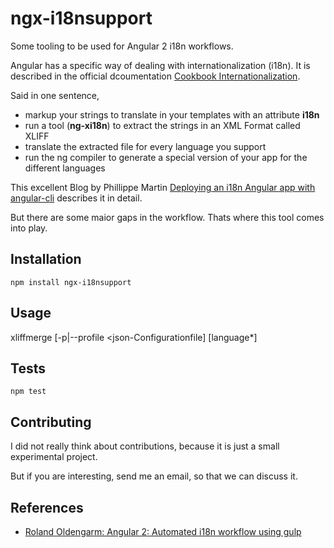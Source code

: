ngx-i18nsupport
=========

Some tooling to be used for Angular 2 i18n workflows.

Angular has a specific way of dealing with internationalization (i18n).
It is described in the official dcoumentation [Cookbook Internationalization](https://angular.io/docs/ts/latest/cookbook/i18n.html).

Said in one sentence, 
* markup your strings to translate in your templates with an attribute **i18n**
* run a tool (**ng-xi18n**) to extract the strings in an XML Format called XLIFF
* translate the extracted file for every language you support
* run the ng compiler to generate a special version of your app for the different languages

This excellent Blog by Phillippe Martin [Deploying an i18n Angular app with angular-cli](https://medium.com/@feloy/deploying-an-i18n-angular-app-with-angular-cli-fc788f17e358) describes it in detail.

But there are some maior gaps in the workflow.
Thats where this tool comes into play.

## Installation

  `npm install ngx-i18nsupport`

## Usage

xliffmerge [-p|--profile <json-Configurationfile] [language*]

## Tests

  `npm test`

## Contributing

I did not really think about contributions, because it is just a small experimental project.

But if you are interesting, send me an email, so that we can discuss it.

## References

* [Roland Oldengarm: Angular 2: Automated i18n workflow using gulp](http://rolandoldengarm.com/index.php/2016/10/17/angular-2-automated-i18n-workflow-using-gulp/)
